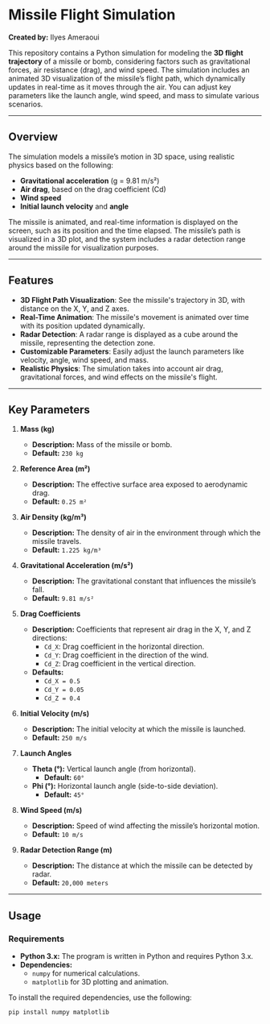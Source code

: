 # Missile Flight Simulation

**Created by:** Ilyes Ameraoui

This repository contains a Python simulation for modeling the **3D flight trajectory** of a missile or bomb, considering factors such as gravitational forces, air resistance (drag), and wind speed. The simulation includes an animated 3D visualization of the missile’s flight path, which dynamically updates in real-time as it moves through the air. You can adjust key parameters like the launch angle, wind speed, and mass to simulate various scenarios.

---

## Overview

The simulation models a missile’s motion in 3D space, using realistic physics based on the following:
- **Gravitational acceleration** (g = 9.81 m/s²)
- **Air drag**, based on the drag coefficient (Cd)
- **Wind speed**
- **Initial launch velocity** and **angle**

The missile is animated, and real-time information is displayed on the screen, such as its position and the time elapsed. The missile’s path is visualized in a 3D plot, and the system includes a radar detection range around the missile for visualization purposes.

---

## Features

- **3D Flight Path Visualization**: See the missile's trajectory in 3D, with distance on the X, Y, and Z axes.
- **Real-Time Animation**: The missile's movement is animated over time with its position updated dynamically.
- **Radar Detection**: A radar range is displayed as a cube around the missile, representing the detection zone.
- **Customizable Parameters**: Easily adjust the launch parameters like velocity, angle, wind speed, and mass.
- **Realistic Physics**: The simulation takes into account air drag, gravitational forces, and wind effects on the missile's flight.

---

## Key Parameters

1. **Mass (kg)**
   - **Description:** Mass of the missile or bomb.
   - **Default:** `230 kg`

2. **Reference Area (m²)**
   - **Description:** The effective surface area exposed to aerodynamic drag.
   - **Default:** `0.25 m²`

3. **Air Density (kg/m³)**
   - **Description:** The density of air in the environment through which the missile travels.
   - **Default:** `1.225 kg/m³`

4. **Gravitational Acceleration (m/s²)**
   - **Description:** The gravitational constant that influences the missile’s fall.
   - **Default:** `9.81 m/s²`

5. **Drag Coefficients**
   - **Description:** Coefficients that represent air drag in the X, Y, and Z directions:
     - `Cd_X`: Drag coefficient in the horizontal direction.
     - `Cd_Y`: Drag coefficient in the direction of the wind.
     - `Cd_Z`: Drag coefficient in the vertical direction.
   - **Defaults:** 
     - `Cd_X = 0.5`
     - `Cd_Y = 0.05`
     - `Cd_Z = 0.4`

6. **Initial Velocity (m/s)**
   - **Description:** The initial velocity at which the missile is launched.
   - **Default:** `250 m/s`

7. **Launch Angles**
   - **Theta (°):** Vertical launch angle (from horizontal).
     - **Default:** `60°`
   - **Phi (°):** Horizontal launch angle (side-to-side deviation).
     - **Default:** `45°`

8. **Wind Speed (m/s)**
   - **Description:** Speed of wind affecting the missile’s horizontal motion.
   - **Default:** `10 m/s`

9. **Radar Detection Range (m)**
   - **Description:** The distance at which the missile can be detected by radar.
   - **Default:** `20,000 meters`

---

## Usage

### Requirements
- **Python 3.x:** The program is written in Python and requires Python 3.x.
- **Dependencies:**
  - `numpy` for numerical calculations.
  - `matplotlib` for 3D plotting and animation.

To install the required dependencies, use the following:
```bash
pip install numpy matplotlib

